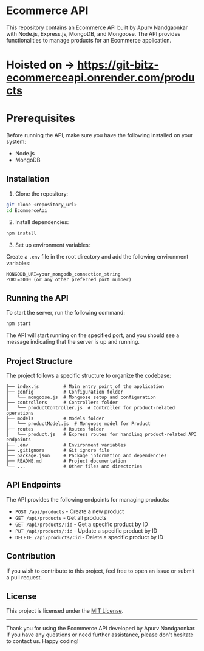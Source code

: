 
# Ecommerce API

This repository contains an Ecommerce API built by Apurv Nandgaonkar with Node.js, Express.js, MongoDB, and Mongoose. The API provides functionalities to manage products for an Ecommerce application.

# Hoisted on -> https://git-bitz-ecommerceapi.onrender.com/products
# Prerequisites

Before running the API, make sure you have the following installed on your system:

- Node.js
- MongoDB

## Installation

1. Clone the repository:

```bash
git clone <repository_url>
cd EcommerceApi
```

2. Install dependencies:

```bash
npm install
```

3. Set up environment variables:

Create a `.env` file in the root directory and add the following environment variables:

```plaintext
MONGODB_URI=your_mongodb_connection_string
PORT=3000 (or any other preferred port number)
```

## Running the API

To start the server, run the following command:

```bash
npm start
```

The API will start running on the specified port, and you should see a message indicating that the server is up and running.

## Project Structure

The project follows a specific structure to organize the codebase:

```
├── index.js         # Main entry point of the application
├── config           # Configuration folder
│   └── mongoose.js  # Mongoose setup and configuration
├── controllers      # Controllers folder
│   └── productController.js  # Controller for product-related operations
├── models           # Models folder
│   └── productModel.js  # Mongoose model for Product
├── routes           # Routes folder
│   └── product.js   # Express routes for handling product-related API endpoints
├── .env             # Environment variables
├── .gitignore       # Git ignore file
├── package.json     # Package information and dependencies
├── README.md        # Project documentation
└── ...              # Other files and directories
```

## API Endpoints

The API provides the following endpoints for managing products:

- `POST /api/products` - Create a new product
- `GET /api/products` - Get all products
- `GET /api/products/:id` - Get a specific product by ID
- `PUT /api/products/:id` - Update a specific product by ID
- `DELETE /api/products/:id` - Delete a specific product by ID

## Contribution

If you wish to contribute to this project, feel free to open an issue or submit a pull request.

## License

This project is licensed under the [MIT License](LICENSE).

---

Thank you for using the Ecommerce API developed by Apurv Nandgaonkar. If you have any questions or need further assistance, please don't hesitate to contact us. Happy coding!
